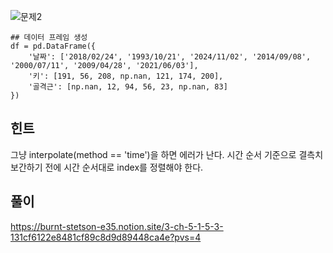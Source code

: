 ![문제2](https://github.com/user-attachments/assets/78c5b54e-ad2d-454a-93fb-fadc71874843)

```
## 데이터 프레임 생성
df = pd.DataFrame({
    '날짜': ['2018/02/24', '1993/10/21', '2024/11/02', '2014/09/08', '2000/07/11', '2009/04/28', '2021/06/03'],
    '키': [191, 56, 208, np.nan, 121, 174, 200],
    '골격근': [np.nan, 12, 94, 56, 23, np.nan, 83]
})
```



## 힌트
그냥 interpolate(method == 'time')을 하면 에러가 난다.
시간 순서 기준으로 결측치 보간하기 전에 시간 순서대로 index를 정렬해야 한다.

## 풀이
https://burnt-stetson-e35.notion.site/3-ch-5-1-5-3-131cf6122e8481cf89c8d9d89448ca4e?pvs=4

